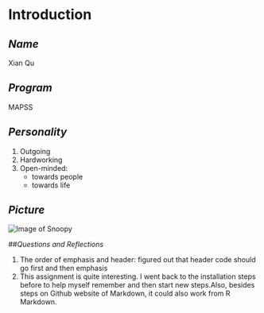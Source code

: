 # **Introduction**

## *Name*
Xian Qu

## *Program*
MAPSS

## *Personality*
1. Outgoing
2. Hardworking
3. Open-minded:
   - towards people
   - towards life

## *Picture*
![Image of Snoopy](https://s-media-cache-ak0.pinimg.com/originals/00/45/96/004596e8d225dae6edb2f727cc33fe41.png)

##*Questions and Reflections*
1. The order of emphasis and header: figured out that header code should go first and then emphasis
2. This assignment is quite interesting. I went back to the installation steps before to help myself remember and then start new steps.Also, besides steps on Github website of Markdown, it could also work from R Markdown. 